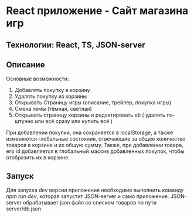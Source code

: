 # React приложение - Сайт магазина игр

## Технологии:  React, TS, JSON-server

## Описание
Основные возможности:
  1) Добавлять покупку в корзину
  2) Удалять покупку из корзины
  3) Открывать Страницу игры (описание, трейлер, покупка игры)
  4) Смена темы (тёмная, светлая)
  5) Открывать страницу корзины и редактировать её ( удалять по-штучно или всё сразу или купить всё )

При добавлении покупки, она сохраняется в localStorage, а также изменяются глобальные состояния, отвечающие за общее количество товаров в корзине и их общую сумму. Также, при добавлении товара, его id добавляется в глобальный массив добавленных покупок, чтобы отобразить их в корзине.

## Запуск
Для запуска dev версии приложения необходимо выполнить команду *npm run dev*, которая запустит JSON-server и само приложение.
JSON-server обрабатывает json файл со списком товаров по пути server/db.json
